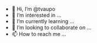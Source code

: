 - 👋 Hi, I’m @tvaupo
- 👀 I’m interested in ...
- 🌱 I’m currently learning ...
- 💞️ I’m looking to collaborate on ...
- 📫 How to reach me ...

<!---
tvaupo/tvaupo is a ✨ special ✨ repository because its `README.md` (this file) appears on your GitHub profile.
You can click the Preview link to take a look at your changes.
--->
